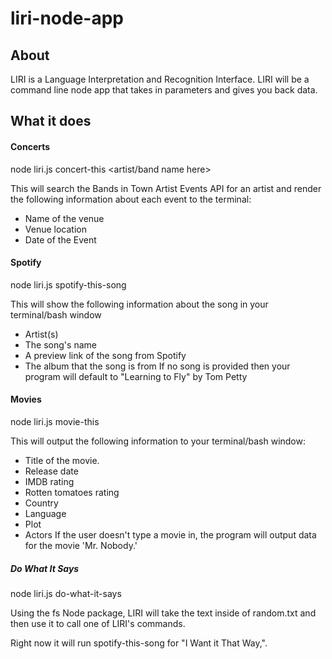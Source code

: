 # liri-node-app

## About
LIRI is a Language Interpretation and Recognition Interface. LIRI will be a command line node app that takes in parameters and gives you back data.

## What it does
#### Concerts
node liri.js concert-this <artist/band name here>

This will search the Bands in Town Artist Events API for an artist and render the following information about each event to the terminal:

* Name of the venue
* Venue location
* Date of the Event

#### Spotify
node liri.js spotify-this-song <insert song title>

This will show the following information about the song in your terminal/bash window

* Artist(s)
* The song's name
* A preview link of the song from Spotify
* The album that the song is from
If no song is provided then your program will default to "Learning to Fly" by Tom Petty

#### Movies
node liri.js movie-this <insert movie title>

This will output the following information to your terminal/bash window:

* Title of the movie.
* Release date
* IMDB rating
* Rotten tomatoes rating
* Country
* Language
* Plot
* Actors
If the user doesn't type a movie in, the program will output data for the movie 'Mr. Nobody.'

##### Do What It Says
node liri.js do-what-it-says

Using the fs Node package, LIRI will take the text inside of random.txt and then use it to call one of LIRI's commands.

Right now it will run spotify-this-song for "I Want it That Way,".
